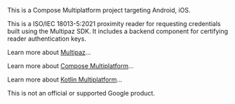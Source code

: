 This is a Compose Multiplatform project targeting Android, iOS.

This is a ISO/IEC 18013-5:2021 proximity reader for requesting credentials built using
the Multipaz SDK. It includes a backend component for certifying reader authentication keys.

Learn more about [Multipaz](https://github.com/openwallet-foundation-labs/identity-credential)…

Learn more about [Compose Multiplatform](https://www.jetbrains.com/compose-multiplatform/)…

Learn more about [Kotlin Multiplatform](https://kotlinlang.org/docs/multiplatform.html)…

This is not an official or supported Google product.
